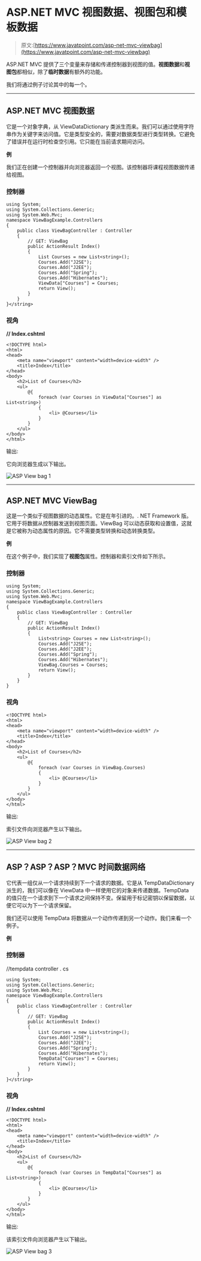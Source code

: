# ASP.NET MVC 视图数据、视图包和模板数据

> 原文:[https://www.javatpoint.com/asp-net-mvc-viewbag](https://www.javatpoint.com/asp-net-mvc-viewbag)

ASP.NET MVC 提供了三个变量来存储和传递控制器到视图的值。**视图数据**和**视图包**都相似，除了**临时数据**有额外的功能。

我们将通过例子讨论其中的每一个。

* * *

## ASP.NET MVC 视图数据

它是一个对象字典，从 ViewDataDictionary 类派生而来。我们可以通过使用字符串作为关键字来访问值。它是类型安全的，需要对数据类型进行类型转换。它避免了错误并在运行时检查空引用。它只能在当前请求期间访问。

**例**

我们正在创建一个控制器并向浏览器返回一个视图。该控制器将课程视图数据传递给视图。

### 控制器

```
using System;
using System.Collections.Generic;
using System.Web.Mvc;
namespace ViewBagExample.Controllers
{
    public class ViewBagController : Controller
    {
        // GET: ViewBag
        public ActionResult Index()
        {
            List Courses = new List<string>();
            Courses.Add("J2SE");
            Courses.Add("J2EE");
            Courses.Add("Spring");
            Courses.Add("Hibernates");
            ViewData["Courses"] = Courses;
            return View();
        }
    }
}</string> 
```

### 视角

**// Index.cshtml**

```
<!DOCTYPE html>
<html>
<head>
    <meta name="viewport" content="width=device-width" />
    <title>Index</title>
</head>
<body>
    <h2>List of Courses</h2>
    <ul>
        @{
            foreach (var Courses in ViewData["Courses"] as List<string>)
            {
                <li> @Courses</li>
            }
        }
    </ul>
</body>
</html>

```

输出:

它向浏览器生成以下输出。

![ASP View bag 1](img/bed073c4bef6acc84dff26a047412819.png)

* * *

## ASP.NET MVC ViewBag

这是一个类似于视图数据的动态属性。它是在年引进的。. NET Framework 版。它用于将数据从控制器发送到视图页面。ViewBag 可以动态获取和设置值，这就是它被称为动态属性的原因。它不需要类型转换和动态转换类型。

**例**

在这个例子中，我们实现了**视图包**属性。控制器和索引文件如下所示。

### 控制器

```
using System;
using System.Collections.Generic;
using System.Web.Mvc;
namespace ViewBagExample.Controllers
{
    public class ViewBagController : Controller
    {
        // GET: ViewBag
        public ActionResult Index()
        {
            List<string> Courses = new List<string>();
            Courses.Add("J2SE");
            Courses.Add("J2EE");
            Courses.Add("Spring");
            Courses.Add("Hibernates");
            ViewBag.Courses = Courses;
            return View();
        }
    }
}

```

### 视角

```
<!DOCTYPE html>
<html>
<head>
    <meta name="viewport" content="width=device-width" />
    <title>Index</title>
</head>
<body>
    <h2>List of Courses</h2>
    <ul>
        @{
            foreach (var Courses in ViewBag.Courses)
            {
                <li> @Courses</li>
            }
        }
    </ul>
</body>
</html>

```

输出:

索引文件向浏览器产生以下输出。

![ASP View bag 2](img/c0750b5375aeb7567b8f4596dd5a885d.png)

* * *

## ASP？ASP？ASP？MVC 时间数据网络

它代表一组仅从一个请求持续到下一个请求的数据。它是从 TempDataDictionary 派生的，我们可以像在 ViewData 中一样使用它的对象来传递数据。TempData 的值只在一个请求到下一个请求之间保持不变。保留用于标记密钥以保留数据，以便它可以为下一个请求保留。

我们还可以使用 TempData 将数据从一个动作传递到另一个动作。我们来看一个例子。

**例**

### 控制器

//tempdata controller . cs

```
using System;
using System.Collections.Generic;
using System.Web.Mvc;
namespace ViewBagExample.Controllers
{
    public class ViewBagController : Controller
    {
        // GET: ViewBag
        public ActionResult Index()
        {
            List Courses = new List<string>();
            Courses.Add("J2SE");
            Courses.Add("J2EE");
            Courses.Add("Spring");
            Courses.Add("Hibernates");
            TempData["Courses"] = Courses;
            return View();
        }
    }
}</string> 
```

### 视角

**// Index.cshtml**

```
<!DOCTYPE html>
<html>
<head>
    <meta name="viewport" content="width=device-width" />
    <title>Index</title>
</head>
<body>
    <h2>List of Courses</h2>
    <ul>
        @{
            foreach (var Courses in TempData["Courses"] as List<string>)
            {
                <li> @Courses</li>
            }
        }
    </ul>
</body>
</html>

```

输出:

该索引文件向浏览器产生以下输出。

![ASP View bag 3](img/93e64d7632263dd86858bb09ed4ab72a.png)